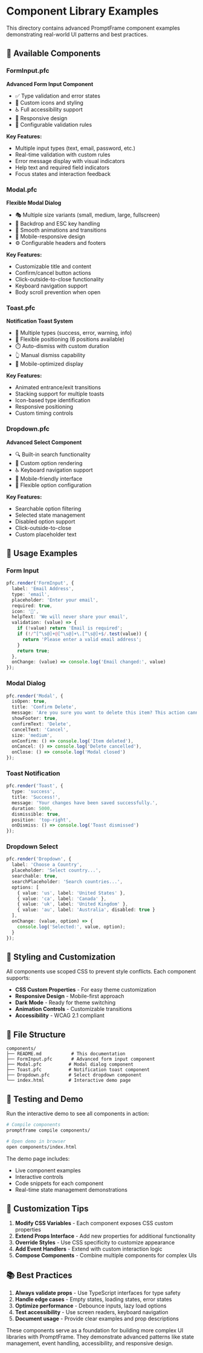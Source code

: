 # Component Library Examples

This directory contains advanced PromptFrame component examples demonstrating real-world UI patterns and best practices.

## 🧩 Available Components

### FormInput.pfc
**Advanced Form Input Component**
- ✅ Type validation and error states
- 🎨 Custom icons and styling
- ♿ Full accessibility support
- 📱 Responsive design
- 🔧 Configurable validation rules

**Key Features:**
- Multiple input types (text, email, password, etc.)
- Real-time validation with custom rules
- Error message display with visual indicators
- Help text and required field indicators
- Focus states and interaction feedback

### Modal.pfc
**Flexible Modal Dialog**
- 🎭 Multiple size variants (small, medium, large, fullscreen)
- 🎯 Backdrop and ESC key handling
- 🎨 Smooth animations and transitions
- 📱 Mobile-responsive design
- ⚙️ Configurable headers and footers

**Key Features:**
- Customizable title and content
- Confirm/cancel button actions
- Click-outside-to-close functionality
- Keyboard navigation support
- Body scroll prevention when open

### Toast.pfc
**Notification Toast System**
- 🎨 Multiple types (success, error, warning, info)
- 📍 Flexible positioning (6 positions available)
- ⏱️ Auto-dismiss with custom duration
- 👆 Manual dismiss capability
- 📱 Mobile-optimized display

**Key Features:**
- Animated entrance/exit transitions
- Stacking support for multiple toasts
- Icon-based type identification
- Responsive positioning
- Custom timing controls

### Dropdown.pfc
**Advanced Select Component**
- 🔍 Built-in search functionality
- 🎨 Custom option rendering
- ♿ Keyboard navigation support
- 📱 Mobile-friendly interface
- 🔧 Flexible option configuration

**Key Features:**
- Searchable option filtering
- Selected state management
- Disabled option support
- Click-outside-to-close
- Custom placeholder text

## 🚀 Usage Examples

### Form Input
```typescript
pfc.render('FormInput', {
  label: 'Email Address',
  type: 'email',
  placeholder: 'Enter your email',
  required: true,
  icon: '📧',
  helpText: 'We will never share your email',
  validation: (value) => {
    if (!value) return 'Email is required';
    if (!/^[^\s@]+@[^\s@]+\.[^\s@]+$/.test(value)) {
      return 'Please enter a valid email address';
    }
    return true;
  },
  onChange: (value) => console.log('Email changed:', value)
});
```

### Modal Dialog
```typescript
pfc.render('Modal', {
  isOpen: true,
  title: 'Confirm Delete',
  message: 'Are you sure you want to delete this item? This action cannot be undone.',
  showFooter: true,
  confirmText: 'Delete',
  cancelText: 'Cancel',
  size: 'medium',
  onConfirm: () => console.log('Item deleted'),
  onCancel: () => console.log('Delete cancelled'),
  onClose: () => console.log('Modal closed')
});
```

### Toast Notification
```typescript
pfc.render('Toast', {
  type: 'success',
  title: 'Success!',
  message: 'Your changes have been saved successfully.',
  duration: 5000,
  dismissible: true,
  position: 'top-right',
  onDismiss: () => console.log('Toast dismissed')
});
```

### Dropdown Select
```typescript
pfc.render('Dropdown', {
  label: 'Choose a Country',
  placeholder: 'Select country...',
  searchable: true,
  searchPlaceholder: 'Search countries...',
  options: [
    { value: 'us', label: 'United States' },
    { value: 'ca', label: 'Canada' },
    { value: 'uk', label: 'United Kingdom' },
    { value: 'au', label: 'Australia', disabled: true }
  ],
  onChange: (value, option) => {
    console.log('Selected:', value, option);
  }
});
```

## 🎨 Styling and Customization

All components use scoped CSS to prevent style conflicts. Each component supports:

- **CSS Custom Properties** - For easy theme customization
- **Responsive Design** - Mobile-first approach
- **Dark Mode** - Ready for theme switching
- **Animation Controls** - Customizable transitions
- **Accessibility** - WCAG 2.1 compliant

## 📁 File Structure

```
components/
├── README.md           # This documentation
├── FormInput.pfc       # Advanced form input component
├── Modal.pfc          # Modal dialog component
├── Toast.pfc          # Notification toast component
├── Dropdown.pfc       # Select dropdown component
└── index.html         # Interactive demo page
```

## 🧪 Testing and Demo

Run the interactive demo to see all components in action:

```bash
# Compile components
promptframe compile components/

# Open demo in browser
open components/index.html
```

The demo page includes:
- Live component examples
- Interactive controls
- Code snippets for each component
- Real-time state management demonstrations

## 🔧 Customization Tips

1. **Modify CSS Variables** - Each component exposes CSS custom properties
2. **Extend Props Interface** - Add new properties for additional functionality
3. **Override Styles** - Use CSS specificity to customize appearance
4. **Add Event Handlers** - Extend with custom interaction logic
5. **Compose Components** - Combine multiple components for complex UIs

## 📚 Best Practices

1. **Always validate props** - Use TypeScript interfaces for type safety
2. **Handle edge cases** - Empty states, loading states, error states
3. **Optimize performance** - Debounce inputs, lazy load options
4. **Test accessibility** - Use screen readers, keyboard navigation
5. **Document usage** - Provide clear examples and prop descriptions

These components serve as a foundation for building more complex UI libraries with PromptFrame. They demonstrate advanced patterns like state management, event handling, accessibility, and responsive design. 